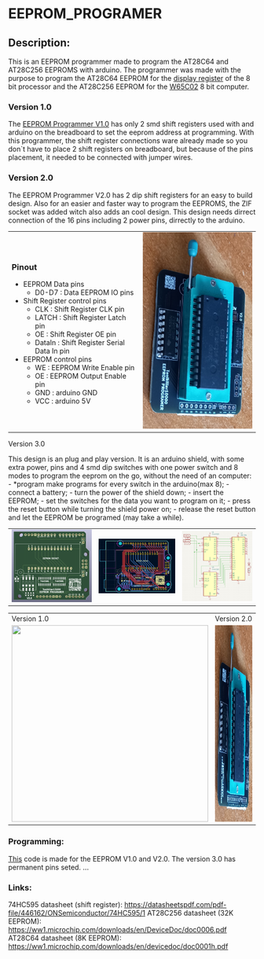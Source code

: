 # EEPROM_PROGRAMER

## Description:
This is an EEPROM programmer made to program the AT28C64 and AT28C256 EEPROMS with arduino. The programmer was made with the purpose to program the AT28C64 EEPROM for the [display register](https://github.com/Tonikiller10000/8BitProcessor/tree/main/DisplayRegister) of the 8 bit processor and the AT28C256 EEPROM for the [W65C02](https://github.com/Tonikiller10000/W65C02Computer) 8 bit computer.

### Version 1.0
The [EEPROM Programmer V1.0](https://github.com/Tonikiller10000/EEPROM_PROGRAMER/blob/main/EEPROM_PROGRAMER_V1.0/EEPROM_PROGRAMER_V1.0_Pictures/20230729_093718.jpg) has only 2 smd shift registers used with and arduino on the breadboard to set the eeprom address at programming. With this programmer, the shift register connections ware already made so you don`t have to place 2 shift registers on breadboard, but because of the pins placement, it needed to be connected with jumper wires.

### Version 2.0
The EEPROM Programmer V2.0 has 2 dip shift registers for an easy to build design. Also for an easier and faster way to program the EEPROMS, the ZIF socket was added witch also adds an cool design. This design needs dirrect connection of the 16 pins including 2 power pins, dirrectly to the arduino. 

<table>
  <tr>
    <td>

### Pinout
- EEPROM Data pins
    - D0-D7     : Data EEPROM IO pins
- Shift Register control pins
    - CLK       : Shift Register CLK pin
    - LATCH     : Shift Register Latch pin
    - OE        : Shift Register OE pin
    - DataIn    : Shift Register Serial Data In pin
- EEPROM control pins
    - WE        : EEPROM Write Enable pin
    - OE        : EEPROM Output Enable pin
    - GND       : arduino GND
    - VCC       : arduino 5V
    </td>
    <td><img src="https://github.com/Tonikiller10000/EEPROM_PROGRAMER/blob/main/EEPROM_PROGRAMER_V2.0/EEPROM_PROGRAMER_V2.0_Pictures/EE2.jpg" width=300 height=400 ></td>
  </tr>
</table>






Version 3.0
<table>
  <tr>
    This design is an plug and play version. It is an arduino shield, with some extra power, pins and 4 smd dip switches with one power switch and 8 modes to program the eeprom on the go, without the need of an computer:
    - *program make programs for every switch in the arduino(max 8);
    - connect a battery;
    - turn the power of the shield down;
    - insert the EEPROM;
    - set the switches for the data you want to program on it;
    - press the reset button while turning the shield power on;   
    - release the reset button and let the EEPROM be programed (may take a while).
  </tr>
  <tr>
    <td><img src="https://github.com/Tonikiller10000/EEPROM_PROGRAMER/blob/main/EEPROM_PROGRAMER_V3.0/EEPROM_PROGRAMER_V3.0_Pictures/ee32.png"></td>
    <td><img src="https://github.com/Tonikiller10000/EEPROM_PROGRAMER/blob/main/EEPROM_PROGRAMER_V3.0/EEPROM_PROGRAMER_V3.0_Pictures/ee31.png"></td>
    <td><img src="https://github.com/Tonikiller10000/EEPROM_PROGRAMER/blob/main/EEPROM_PROGRAMER_V3.0/EEPROM_PROGRAMER_V3.0_Pictures/ee33.png"></td>
  </tr>
</table>


<table>
  <tr>
    <td>Version 1.0</td>
    <td>Version 2.0</td>
  </tr>
  <tr>
    <td><img src=""  height = 400 width= 400 ></td>
    <td><img src="https://github.com/Tonikiller10000/EEPROM_PROGRAMER/blob/main/EEPROM_PROGRAMER_V2.0/EEPROM_PROGRAMER_V2.0_Pictures/EE2.jpg"  height = 400 width= 400 ></td>
  </tr>
</table>




### Programming:
[This](https://github.com/Tonikiller10000/EEPROM_PROGRAMER/blob/main/EEPROM_PROGRAMER_V2.0/EEPROM_PROGRAMER_V2.0.ino) code is made for the EEPROM V1.0 and V2.0. The version 3.0 has permanent pins seted. ...


### Links:
74HC595 datasheet (shift register): https://datasheetspdf.com/pdf-file/446162/ONSemiconductor/74HC595/1
AT28C256 datasheet (32K EEPROM): https://ww1.microchip.com/downloads/en/DeviceDoc/doc0006.pdf
AT28C64 datasheet (8K EEPROM): https://ww1.microchip.com/downloads/en/devicedoc/doc0001h.pdf

